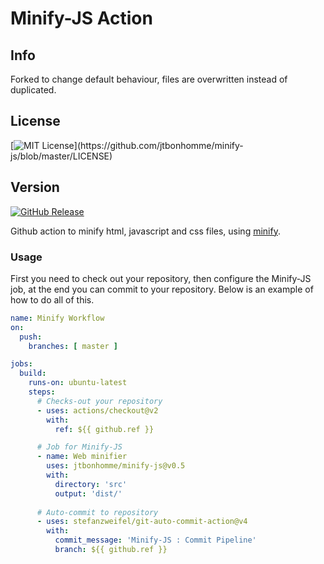 # Minify-JS Action

## Info

Forked to change default behaviour, files are overwritten instead of duplicated.

## License
[![MIT License](https://img.shields.io/apm/l/atomic-design-ui.svg?)](https://github.com/jtbonhomme/minify-js/blob/master/LICENSE) 

## Version
[![GitHub Release](https://img.shields.io/github/v/release/jtbonhomme/minify-js?include_prereleases)]()

Github action to minify html, javascript and css files, using [minify](https://www.npmjs.com/package/minify).

### Usage
First you need to check out your repository, then configure the Minify-JS job, at the end you can commit to your repository.
Below is an example of how to do all of this.

```yaml
name: Minify Workflow
on:
  push:
    branches: [ master ]

jobs:
  build:
    runs-on: ubuntu-latest
    steps:
      # Checks-out your repository
      - uses: actions/checkout@v2
        with:
          ref: ${{ github.ref }}

      # Job for Minify-JS
      - name: Web minifier
        uses: jtbonhomme/minify-js@v0.5
        with:
          directory: 'src'
          output: 'dist/'
          
      # Auto-commit to repository
      - uses: stefanzweifel/git-auto-commit-action@v4
        with:
          commit_message: 'Minify-JS : Commit Pipeline'
          branch: ${{ github.ref }}
```
